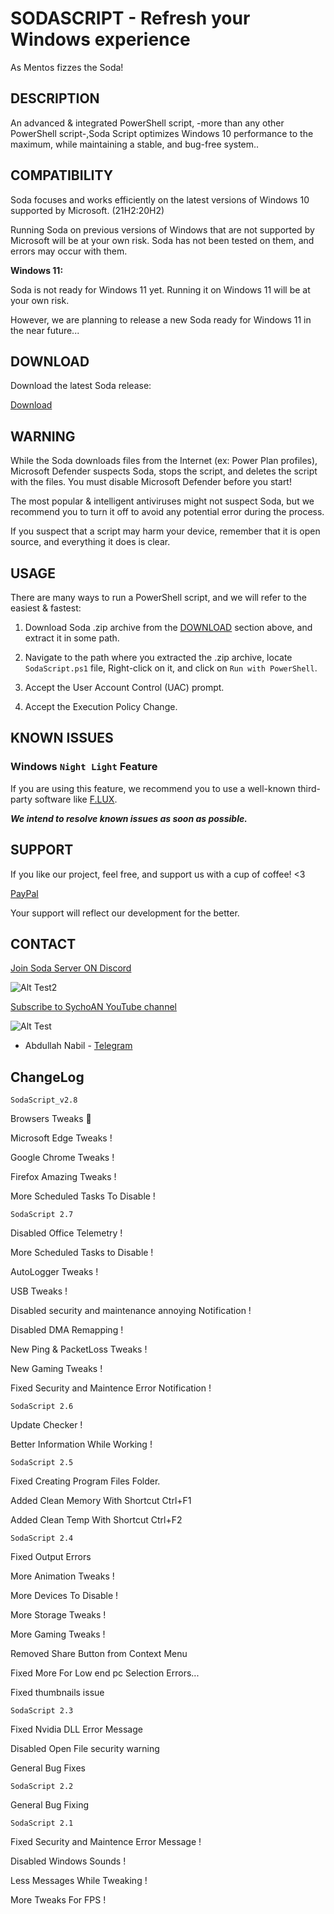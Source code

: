 # SODASCRIPT - Refresh your Windows experience

As Mentos fizzes the Soda!

## DESCRIPTION

An advanced & integrated PowerShell script, -more than any other PowerShell script-,Soda Script optimizes Windows 10 performance to the maximum, while maintaining a stable, and bug-free system..

## COMPATIBILITY

Soda focuses and works efficiently on the latest versions of Windows 10 supported by Microsoft. (21H2:20H2)

Running Soda on previous versions of Windows that are not supported by Microsoft will be at your own risk. Soda has not been tested on them, and errors may occur with them.

 **Windows 11:**

Soda is not ready for Windows 11 yet. Running it on Windows 11 will be at your own risk.

However, we are planning to release a new Soda ready for Windows 11 in the near future...

## DOWNLOAD

Download the latest Soda release:

[Download](https://github.com/SychoAN/SodaScript/releases/download/2.7/SodaScript.ps1)

## WARNING

While the Soda downloads files from the Internet (ex: Power Plan profiles), Microsoft Defender suspects Soda, stops the script, and deletes the script with the files. You must disable Microsoft Defender before you start!

The most popular & intelligent antiviruses might not suspect Soda, but we recommend you to turn it off to avoid any potential error during the process.

If you suspect that a script may harm your device, remember that it is open source, and everything it does is clear.

## USAGE
There are many ways to run a PowerShell script, and we will refer to the easiest & fastest:

1. Download Soda .zip archive from the [DOWNLOAD](https://github.com/SychoAN/SodaScriptTEST/blob/main/README.md#download) section above, and extract it in some path.

2. Navigate to the path where you extracted the .zip archive, locate ```SodaScript.ps1``` file, Right-click on it, and click on ```Run with PowerShell```.

3. Accept the User Account Control (UAC) prompt.

4. Accept the Execution Policy Change.

## KNOWN ISSUES

### Windows ```Night Light``` Feature

If you are using this feature, we recommend you to use a well-known third-party software like [F.LUX](https://justgetflux.com).

***We intend to resolve known issues as soon as possible.***

## SUPPORT

If you like our project, feel free, and support us with a cup of coffee! <3

[PayPal](https://paypal.me/Donateme92?country.x=EG&locale.x=ar_EG)

Your support will reflect our development for the better.

## CONTACT

[Join Soda Server ON Discord](https://discord.gg/pntZBNnkGS)

![Alt Test2](https://www.svgrepo.com/show/353655/discord-icon.svg)

[Subscribe to SychoAN YouTube channel](https://www.youtube.com/c/SychoAN?sub_confirmation=1)

![Alt Test](https://upload.wikimedia.org/wikipedia/commons/thumb/b/b8/YouTube_Logo_2017.svg/320px-YouTube_Logo_2017.svg.png)

- Abdullah Nabil - [Telegram](https://t.me/A_Sycho_N)

## ChangeLog
```SodaScript_v2.8```

Browsers Tweaks 💯

Microsoft Edge Tweaks !

Google Chrome Tweaks !

Firefox Amazing Tweaks !

More Scheduled Tasks To Disable !

```SodaScript 2.7```

Disabled Office Telemetry !

More Scheduled Tasks to Disable !

AutoLogger Tweaks !

USB Tweaks !

Disabled security and maintenance annoying Notification !

Disabled DMA Remapping !

New Ping & PacketLoss Tweaks !

New Gaming Tweaks !

Fixed Security and Maintence Error Notification !

```SodaScript 2.6```

Update Checker !

Better Information While Working !

```SodaScript 2.5```

Fixed Creating Program Files Folder.

Added Clean Memory With Shortcut Ctrl+F1

Added Clean Temp With Shortcut Ctrl+F2

```SodaScript 2.4```

Fixed Output Errors

More Animation Tweaks !

More Devices To Disable !

More Storage Tweaks !

More Gaming Tweaks !

Removed Share Button from Context Menu

Fixed More For Low end pc Selection Errors...

Fixed thumbnails issue

```SodaScript 2.3```

Fixed Nvidia DLL Error Message

Disabled Open File security warning

General Bug Fixes

```SodaScript 2.2```

General Bug Fixing

```SodaScript 2.1```

Fixed Security and Maintence Error Message !

Disabled Windows Sounds !

Less Messages While Tweaking !

More Tweaks For FPS !
